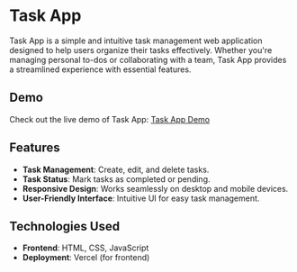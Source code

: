 # Task App

Task App is a simple and intuitive task management web application designed to help users organize their tasks effectively. Whether you're managing personal to-dos or collaborating with a team, Task App provides a streamlined experience with essential features.

## Demo

Check out the live demo of Task App: [Task App Demo](https://task-app-kappa.vercel.app/)

## Features

- **Task Management**: Create, edit, and delete tasks.
- **Task Status**: Mark tasks as completed or pending.
- **Responsive Design**: Works seamlessly on desktop and mobile devices.
- **User-Friendly Interface**: Intuitive UI for easy task management.

## Technologies Used

- **Frontend**: HTML, CSS, JavaScript
- **Deployment**: Vercel (for frontend)
